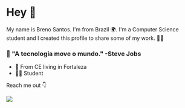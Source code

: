 # Hey  👋

My name is Breno Santos. I'm from Brazil 🌍. I'm a Computer Science student and I created this profile to share some of my work. 👨‍💻


### 🧠 "A tecnologia move o mundo." -Steve Jobs

- 📍		From CE living in Fortaleza
- 👨‍💻 	Student

Reach me out 👇

<a href="https://www.instagram.com/brenosc1/">
<img src="https://img.shields.io/badge/Instagram-E4405F?style=for-the-badge&logo=instagram&logoColor=white" />
</a>
